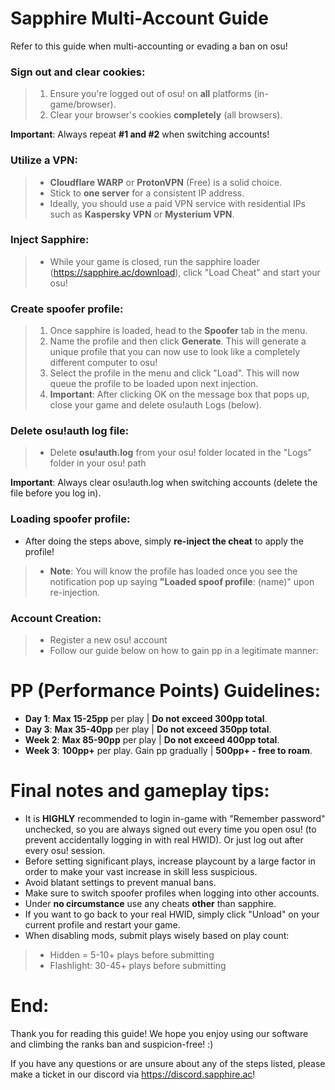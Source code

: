 # Sapphire Multi-Account Guide

Refer to this guide when multi-accounting or evading a ban on osu!

### **Sign out and clear cookies**: 
> 1) Ensure you're logged out of osu! on **all** platforms (in-game/browser).
> 2) Clear your browser's cookies **completely** (all browsers).

**Important**: Always repeat **#1 and #2** when switching accounts!

### **Utilize a VPN**:
> - **Cloudflare WARP** or **ProtonVPN** (Free) is a solid choice.
> - Stick to **one server** for a consistent IP address.
> - Ideally, you should use a paid VPN service with residential IPs such as **Kaspersky VPN** or **Mysterium VPN**.

### **Inject Sapphire**:
> - While your game is closed, run the sapphire loader (https://sapphire.ac/download), click "Load Cheat" and start your osu!

### **Create spoofer profile**:
> 1) Once sapphire is loaded, head to the **Spoofer** tab in the menu.
> 2) Name the profile and then click **Generate**. This will generate a unique profile that you can now use to look like a completely different computer to osu!
> 3) Select the profile in the menu and click "Load". This will now queue the profile to be loaded upon next injection.
> 4) **Important**: After clicking OK on the message box that pops up, close your game and delete osu!auth Logs (below).

### **Delete osu!auth log file**:
> - Delete **osu!auth.log** from your osu! folder located in the "Logs" folder in your osu! path

**Important**: Always clear osu!auth.log when switching accounts (delete the file before you log in).

### **Loading spoofer profile**:
- After doing the steps above, simply **re-inject the cheat** to apply the profile!
> * **Note**: You will know the profile has loaded once you see the notification pop up saying **"Loaded spoof profile**: (name)" upon re-injection.


### **Account Creation**:
> - Register a new osu! account
> - Follow our guide below on how to gain pp in a legitimate manner:

# PP (Performance Points) Guidelines:
* **Day 1**: **Max 15-25pp** per play | **Do not exceed 300pp total**.
* **Day 3**: **Max 35-40pp** per play | **Do not exceed 350pp total**.
* **Week 2**: **Max 85-90pp** per play | **Do not exceed 400pp total**.
* **Week 3**: **100pp+** per play. Gain pp gradually | **500pp+ - free to roam**.

# Final notes and gameplay tips:
* It is **HIGHLY** recommended to login in-game with "Remember password" unchecked, so you are always signed out every time you open osu! (to prevent accidentally logging in with real HWID). Or just log out after every osu! session.
* Before setting significant plays, increase playcount by a large factor in order to make your vast increase in skill less suspicious.
* Avoid blatant settings to prevent manual bans.
* Make sure to switch spoofer profiles when logging into other accounts.
* Under **no circumstance** use any cheats **other** than sapphire.
* If you want to go back to your real HWID, simply click "Unload" on your current profile and restart your game.
* When disabling mods, submit plays wisely based on play count:
> * Hidden = 5-10+ plays before submitting
> * Flashlight: 30-45+ plays before submitting

# **End**: 
Thank you for reading this guide! We hope you enjoy using our software and climbing the ranks ban and suspicion-free! :)

If you have any questions or are unsure about any of the steps listed, please make a ticket in our discord via https://discord.sapphire.ac!
